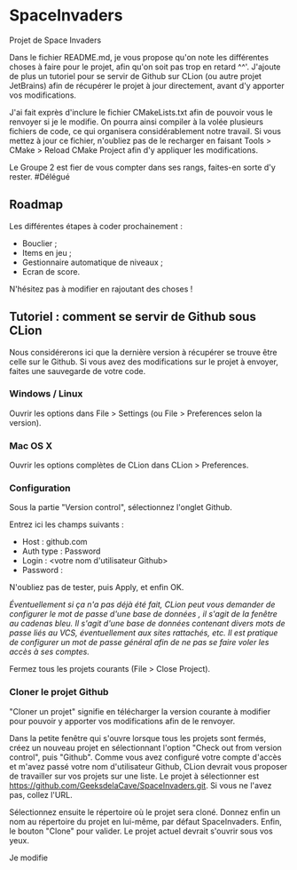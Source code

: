# SpaceInvaders
Projet de Space Invaders

Dans le fichier README.md, je vous propose qu'on note les différentes choses à faire pour le projet, afin qu'on soit pas
trop en retard ^^'. J'ajoute de plus un tutoriel pour se servir de Github sur CLion (ou autre projet JetBrains) afin de
récupérer le projet à jour directement, avant d'y apporter vos modifications.

J'ai fait exprès d'inclure le fichier CMakeLists.txt afin de pouvoir vous le renvoyer si je le modifie. On pourra ainsi
compiler à la volée plusieurs fichiers de code, ce qui organisera considérablement notre travail. Si vous mettez à jour
ce fichier, n'oubliez pas de le recharger en faisant Tools > CMake > Reload CMake Project afin d'y appliquer les
modifications.

Le Groupe 2 est fier de vous compter dans ses rangs, faites-en sorte d'y rester. \#Délégué

## Roadmap

Les différentes étapes à coder prochainement :

- Bouclier ;
- Items en jeu ;
- Gestionnaire automatique de niveaux ;
- Ecran de score.

N'hésitez pas à modifier en rajoutant des choses !

## Tutoriel : comment se servir de Github sous CLion

Nous considérerons ici que la dernière version à récupérer se trouve être celle sur le Github. Si vous avez des
modifications sur le projet à envoyer, faites une sauvegarde de votre code.

### Windows / Linux

Ouvrir les options dans File > Settings (ou File > Preferences selon la version).

### Mac OS X

Ouvrir les options complètes de CLion dans CLion > Preferences.

### Configuration

Sous la partie "Version control", sélectionnez l'onglet Github.

Entrez ici les champs suivants :
- Host : github.com
- Auth type : Password
- Login : <votre nom d'utilisateur Github>
- Password : <votre mot de passe Github>

N'oubliez pas de tester, puis Apply, et enfin OK.

_Éventuellement si ça n'a pas déjà été fait, CLion peut vous demander de configurer le mot de passe d'une base de données
, il s'agit de la fenêtre au cadenas bleu. Il s'agit d'une base de données contenant divers mots de passe liés au VCS,
éventuellement aux sites rattachés, etc. Il est pratique de configurer un mot de passe général afin de ne pas se faire
voler les accès à ses comptes._

Fermez tous les projets courants (File > Close Project).

### Cloner le projet Github

"Cloner un projet" signifie en télécharger la version courante à modifier pour pouvoir y apporter vos modifications afin
de le renvoyer.

Dans la petite fenêtre qui s'ouvre lorsque tous les projets sont fermés, créez un nouveau projet en sélectionnant 
l'option "Check out from version control", puis "Github". Comme vous avez configuré votre compte d'accès et m'avez passé
votre nom d'utilisateur Github, CLion devrait vous proposer de travailler sur vos projets sur une liste. Le projet à
sélectionner est https://github.com/GeeksdelaCave/SpaceInvaders.git. Si vous ne l'avez pas, collez l'URL.

Sélectionnez ensuite le répertoire où le projet sera cloné. Donnez enfin un nom au répertoire du projet en lui-même, par
défaut SpaceInvaders. Enfin, le bouton "Clone" pour valider. Le projet actuel devrait s'ouvrir sous vos yeux.

Je modifie
